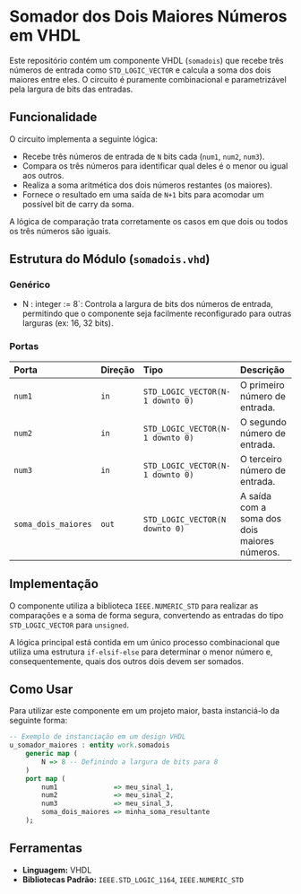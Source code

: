 # Somador dos Dois Maiores Números em VHDL

Este repositório contém um componente VHDL (`somadois`) que recebe três números de entrada como `STD_LOGIC_VECTOR` e calcula a soma dos dois maiores entre eles. O circuito é puramente combinacional e parametrizável pela largura de bits das entradas.

## Funcionalidade

O circuito implementa a seguinte lógica:
* Recebe três números de entrada de `N` bits cada (`num1`, `num2`, `num3`).
* Compara os três números para identificar qual deles é o menor ou igual aos outros.
* Realiza a soma aritmética dos dois números restantes (os maiores).
* Fornece o resultado em uma saída de `N+1` bits para acomodar um possível bit de carry da soma. 

A lógica de comparação trata corretamente os casos em que dois ou todos os três números são iguais.

## Estrutura do Módulo (`somadois.vhd`)

### Genérico
* N : integer := 8`: Controla a largura de bits dos números de entrada, permitindo que o componente seja facilmente reconfigurado para outras larguras (ex: 16, 32 bits). 

### Portas

| Porta | Direção | Tipo | Descrição |
| :--- | :--- | :--- | :--- |
| `num1` | `in` | `STD_LOGIC_VECTOR(N-1 downto 0)` | O primeiro número de entrada.  |
| `num2` | `in` | `STD_LOGIC_VECTOR(N-1 downto 0)` | O segundo número de entrada.  |
| `num3` | `in` | `STD_LOGIC_VECTOR(N-1 downto 0)` | O terceiro número de entrada. |
| `soma_dois_maiores`| `out` | `STD_LOGIC_VECTOR(N downto 0)` | A saída com a soma dos dois maiores números.  |

## Implementação

O componente utiliza a biblioteca `IEEE.NUMERIC_STD` para realizar as comparações e a soma de forma segura, convertendo as entradas do tipo `STD_LOGIC_VECTOR` para `unsigned`. 

A lógica principal está contida em um único processo combinacional que utiliza uma estrutura `if-elsif-else` para determinar o menor número e, consequentemente, quais dos outros dois devem ser somados. 

## Como Usar

Para utilizar este componente em um projeto maior, basta instanciá-lo da seguinte forma:

```vhdl
-- Exemplo de instanciação em um design VHDL
u_somador_maiores : entity work.somadois
    generic map (
        N => 8 -- Definindo a largura de bits para 8
    )
    port map (
        num1              => meu_sinal_1,
        num2              => meu_sinal_2,
        num3              => meu_sinal_3,
        soma_dois_maiores => minha_soma_resultante
    );
```

## Ferramentas

* **Linguagem:** VHDL
* **Bibliotecas Padrão:** `IEEE.STD_LOGIC_1164`, `IEEE.NUMERIC_STD` 
